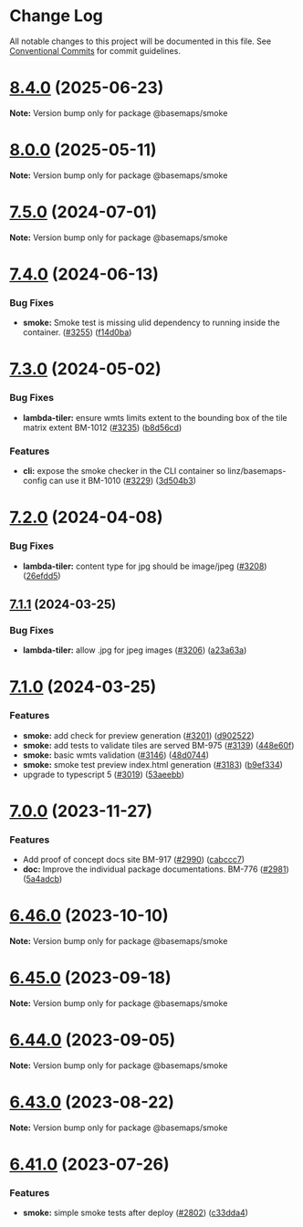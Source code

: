 # Change Log

All notable changes to this project will be documented in this file.
See [Conventional Commits](https://conventionalcommits.org) for commit guidelines.

# [8.4.0](https://github.com/linz/basemaps/compare/v8.3.0...v8.4.0) (2025-06-23)

**Note:** Version bump only for package @basemaps/smoke





# [8.0.0](https://github.com/linz/basemaps/compare/v7.17.0...v8.0.0) (2025-05-11)

**Note:** Version bump only for package @basemaps/smoke





# [7.5.0](https://github.com/linz/basemaps/compare/v7.4.0...v7.5.0) (2024-07-01)

**Note:** Version bump only for package @basemaps/smoke





# [7.4.0](https://github.com/linz/basemaps/compare/v7.3.0...v7.4.0) (2024-06-13)


### Bug Fixes

* **smoke:** Smoke test is missing ulid dependency to running inside the container. ([#3255](https://github.com/linz/basemaps/issues/3255)) ([f14d0ba](https://github.com/linz/basemaps/commit/f14d0bab2e523bbfbb5739691144f8d5e34e6632))





# [7.3.0](https://github.com/linz/basemaps/compare/v7.2.0...v7.3.0) (2024-05-02)


### Bug Fixes

* **lambda-tiler:** ensure wmts limits extent to the bounding box of the tile matrix extent BM-1012 ([#3235](https://github.com/linz/basemaps/issues/3235)) ([b8d56cd](https://github.com/linz/basemaps/commit/b8d56cdbbf2cb08f1ef96bc6de82ce94563da945))


### Features

* **cli:** expose the smoke checker in the CLI container so linz/basemaps-config can use it BM-1010 ([#3229](https://github.com/linz/basemaps/issues/3229)) ([3d504b3](https://github.com/linz/basemaps/commit/3d504b324ce2636c969b6afd5b850597fb275644))





# [7.2.0](https://github.com/linz/basemaps/compare/v7.1.1...v7.2.0) (2024-04-08)


### Bug Fixes

* **lambda-tiler:** content type for jpg should be image/jpeg ([#3208](https://github.com/linz/basemaps/issues/3208)) ([26efdd5](https://github.com/linz/basemaps/commit/26efdd5732033235742a3148c63e4beff0a51cc8))





## [7.1.1](https://github.com/linz/basemaps/compare/v7.1.0...v7.1.1) (2024-03-25)


### Bug Fixes

* **lambda-tiler:** allow .jpg for jpeg images ([#3206](https://github.com/linz/basemaps/issues/3206)) ([a23a63a](https://github.com/linz/basemaps/commit/a23a63a417a39e6c873c8d4d9c6206d9c845e57b))





# [7.1.0](https://github.com/linz/basemaps/compare/v7.0.0...v7.1.0) (2024-03-25)


### Features

* **smoke:** add check for preview generation ([#3201](https://github.com/linz/basemaps/issues/3201)) ([d902522](https://github.com/linz/basemaps/commit/d902522dc250e13e2791abd0963b3396c9763449))
* **smoke:** add tests to validate tiles are served BM-975 ([#3139](https://github.com/linz/basemaps/issues/3139)) ([448e60f](https://github.com/linz/basemaps/commit/448e60fccb5a75f60baf309f9b939d6e33881da8))
* **smoke:** basic wmts validation ([#3146](https://github.com/linz/basemaps/issues/3146)) ([48d0744](https://github.com/linz/basemaps/commit/48d07441aff7962a04dd025f130ebeb43b2b26fe))
* **smoke:** smoke test preview index.html generation ([#3183](https://github.com/linz/basemaps/issues/3183)) ([b9ef334](https://github.com/linz/basemaps/commit/b9ef3344b24e5987cb62fb8f20a24e1c9fd64311))
* upgrade to typescript 5 ([#3019](https://github.com/linz/basemaps/issues/3019)) ([53aeebb](https://github.com/linz/basemaps/commit/53aeebbf07f173ac01aab0300d6e430159817c7e))





# [7.0.0](https://github.com/linz/basemaps/compare/v6.46.0...v7.0.0) (2023-11-27)


### Features

* Add proof of concept docs site BM-917 ([#2990](https://github.com/linz/basemaps/issues/2990)) ([cabccc7](https://github.com/linz/basemaps/commit/cabccc730de0c0016e9d102dc8df6acbf1510e00))
* **doc:** Improve the individual package documentations. BM-776 ([#2981](https://github.com/linz/basemaps/issues/2981)) ([5a4adcb](https://github.com/linz/basemaps/commit/5a4adcbbff15857a6f4c315d54280d542f785fec))





# [6.46.0](https://github.com/linz/basemaps/compare/v6.45.0...v6.46.0) (2023-10-10)

**Note:** Version bump only for package @basemaps/smoke





# [6.45.0](https://github.com/linz/basemaps/compare/v6.44.0...v6.45.0) (2023-09-18)

**Note:** Version bump only for package @basemaps/smoke





# [6.44.0](https://github.com/linz/basemaps/compare/v6.43.0...v6.44.0) (2023-09-05)

**Note:** Version bump only for package @basemaps/smoke





# [6.43.0](https://github.com/linz/basemaps/compare/v6.42.1...v6.43.0) (2023-08-22)

**Note:** Version bump only for package @basemaps/smoke





# [6.41.0](https://github.com/linz/basemaps/compare/v6.40.0...v6.41.0) (2023-07-26)


### Features

* **smoke:** simple smoke tests after deploy ([#2802](https://github.com/linz/basemaps/issues/2802)) ([c33dda4](https://github.com/linz/basemaps/commit/c33dda437830243161b3895042dd1e023713bb55))
